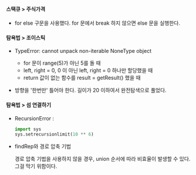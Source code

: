#### 스택큐 > 주식가격

- for else 구문을 사용했다. for 문에서 break 하지 않으면 else 문을 실행한다.

  

#### 탐욕법 > 조이스틱

- TypeError: cannot unpack non-iterable NoneType object

  - for 문이 range(5)가 아닌 5를 돌 때
  - left, right = 0, 0 이 아닌 left, right = 0 하나만 할당했을 때
  - return 값이 없는 함수를 result = getResult() 했을 때

- 방향을 '한번만' 틀어야 한다. 길이가 20 이하여서 완전탐색으로 풀었다.

  

#### 탐욕법 > 섬 연결하기

- RecursionError : 

  ```python
  import sys
  sys.setrecursionlimit(10 ** 6)
  ```

- findRep와 경로 압축 기법

  경로 압축 기법을 사용하지 않을 경우, union 순서에 따라 비효율이 발생할 수 있다. 그걸 막기 위함이다.











